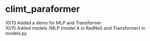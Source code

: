 # climt_paraformer
10/13 Added a demo for MLP and Transformer  
10/15 Added models (MLP (model A in RadNet) and Transformer) in models.py
